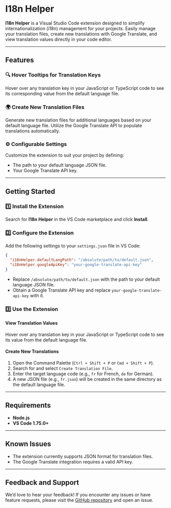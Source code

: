 # I18n Helper

**I18n Helper** is a Visual Studio Code extension designed to simplify internationalization (i18n) management for your projects. Easily manage your translation files, create new translations with Google Translate, and view translation values directly in your code editor.

---

## Features

### 🔍 Hover Tooltips for Translation Keys
Hover over any translation key in your JavaScript or TypeScript code to see its corresponding value from the default language file.

### 🌍 Create New Translation Files
Generate new translation files for additional languages based on your default language file. Utilize the Google Translate API to populate translations automatically.

### ⚙️ Configurable Settings
Customize the extension to suit your project by defining:
- The path to your default language JSON file.
- Your Google Translate API key.

---

## Getting Started

### 1️⃣ Install the Extension
Search for **I18n Helper** in the VS Code marketplace and click **Install**.

### 2️⃣ Configure the Extension
Add the following settings to your `settings.json` file in VS Code:

```json
{
  "i18nHelper.defaultLangPath": "/absolute/path/to/default.json",
  "i18nHelper.googleApiKey": "your-google-translate-api-key"
}
```

- Replace `/absolute/path/to/default.json` with the path to your default language JSON file.
- Obtain a Google Translate API key and replace `your-google-translate-api-key` with it.

### 3️⃣ Use the Extension

#### **View Translation Values**
Hover over any translation key in your JavaScript or TypeScript code to see its value from the default language file.

#### **Create New Translations**
1. Open the Command Palette (`Ctrl + Shift + P` or `Cmd + Shift + P`).
2. Search for and select `Create Translation File`.
3. Enter the target language code (e.g., `fr` for French, `de` for German).
4. A new JSON file (e.g., `fr.json`) will be created in the same directory as the default language file.

---

## Requirements

- **Node.js**
- **VS Code 1.75.0+**

---

## Known Issues

- The extension currently supports JSON format for translation files.
- The Google Translate integration requires a valid API key.

---

## Feedback and Support
We’d love to hear your feedback! If you encounter any issues or have feature requests, please visit the [GitHub repository](https://github.com/your-repo) and open an issue.


